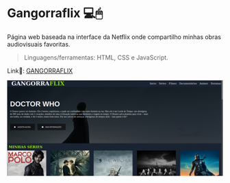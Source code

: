 # Gangorraflix 💻🖱

Página web baseada na interface da Netflix onde compartilho minhas obras audiovisuais favoritas.<br>


>Linguagens/ferramentas: HTML, CSS e JavaScript. 

Link🔗: [GANGORRAFLIX](https://felipegangorra.github.io/gangorraflix/)

![GANGORRAFLIX](img/gangorraflix.png)
